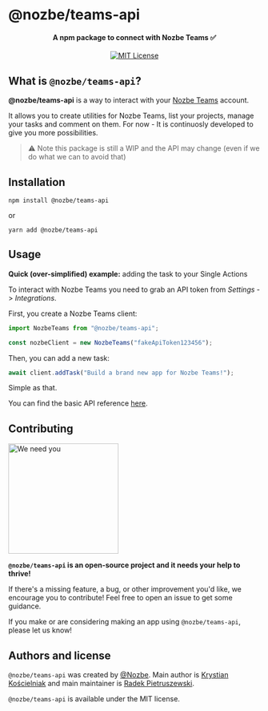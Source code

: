 # @nozbe/teams-api

<h4 align="center">
  A npm package to connect with Nozbe Teams ✅
</h4>

<p align="center">
  <a href="https://github.com/Nozbe/WatermelonDB/blob/master/LICENSE">
    <img src="https://img.shields.io/badge/License-MIT-blue.svg" alt="MIT License">
  </a>

  <!-- <a href="https://travis-ci.com/Nozbe/WatermelonDB">
    <img src="https://api.travis-ci.com/Nozbe/WatermelonDB.svg?branch=master" alt="CI Status">
  </a> -->

  <!-- <a href="https://www.npmjs.com/package/@nozbe/watermelondb">
    <img src="https://img.shields.io/npm/v/@nozbe/watermelondb.svg" alt="npm">
  </a> -->
</p>

<!-- |     | @nozbe/teams-api                                               |
| --- | -------------------------------------------------------------- |
| ⚡️ | **Launch your app instantly** no matter how much data you have | -->

## What is `@nozbe/teams-api`?

**@nozbe/teams-api** is a way to interact with your [Nozbe Teams](https://teams.nozbe.com) account.

It allows you to create utilities for Nozbe Teams, list your projects, manage your tasks and comment on them. For now - It is continuosly developed to give you more possibilities.

> ⚠️ Note this package is still a WIP and the API may change (even if we do what we can to avoid that)

## Installation

```
npm install @nozbe/teams-api
```

or

```
yarn add @nozbe/teams-api
```

## Usage

**Quick (over-simplified) example:** adding the task to your Single Actions

To interact with Nozbe Teams you need to grab an API token from _Settings_ -> _Integrations_.

First, you create a Nozbe Teams client:

```js
import NozbeTeams from "@nozbe/teams-api";

const nozbeClient = new NozbeTeams("fakeApiToken123456");
```

Then, you can add a new task:

```js
await client.addTask("Build a brand new app for Nozbe Teams!");
```

Simple as that.

You can find the basic API reference [here](./API.md).

## Contributing

<img src="https://github.com/Nozbe/WatermelonDB/raw/master/assets/needyou.jpg" alt="We need you" width="220" />

**`@nozbe/teams-api` is an open-source project and it needs your help to thrive!**

If there's a missing feature, a bug, or other improvement you'd like, we encourage you to contribute! Feel free to open an issue to get some guidance. <!-- and see [Contributing guide](./CONTRIBUTING.md) for details about project setup, testing, etc. -->

<!-- If you're just getting started, see [good first issues](https://github.com/Nozbe/WatermelonDB/issues?q=is%3Aopen+is%3Aissue+label%3A%22good+first+issue%22) that are easy to contribute to. If you make a non-trivial contribution, email me, and I'll send you a nice 🍉 sticker! -->

If you make or are considering making an app using `@nozbe/teams-api`, please let us know!

## Authors and license

`@nozbe/teams-api` was created by [@Nozbe](https://github.com/Nozbe). Main author is [Krystian Kościelniak](https://github.com/kkoscielniak) and main maintainer is [Radek Pietruszewski](https://github.com/radex).

`@nozbe/teams-api` is available under the MIT license. <!-- See the [LICENSE file](./LICENSE) for more info. -->
